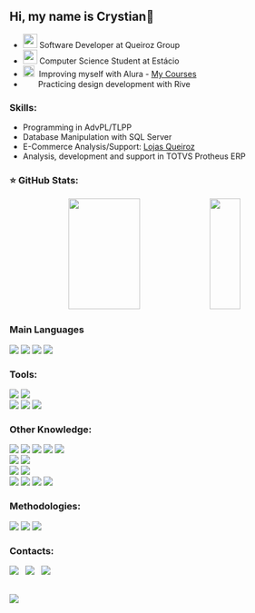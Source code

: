 [//]: # (Presentation About Me)
<div>
    <h2>Hi, my name is Crystian👋</h2>
</div>

[//]: # (About Me)
<div class="About_me">
    <ul>
        <li><img width="25px" src="https://comercialqueiroz.agilecdn.com.br/imgs/icone-queiroz-1694514355.png"> Software Developer at Queiroz Group</li>
        <li><img width="25px" src="https://github.com/crysataide/crysataide/assets/108529552/6e91f3b4-4644-4103-a80a-e2d9434528ee"> Computer Science Student at Estácio</li>
        <li><img width="20px" src="https://cursos.alura.com.br/assets/images/alura/favicon.ico">&nbsp;&nbsp;Improving myself with Alura - <a href="https://github.com/crysataide/Alura">My Courses</a></li>
        <li><img width="15px" src="https://framerusercontent.com/images/3zFbB2jdDFJ02sWnh7hLRZFujk.svg">&nbsp;&nbsp;&nbsp;Practicing design development with Rive</li>
    </ul>
</div>

[//]: # (Skills)
<div class="Job_Skills">
    <h3> Skills: </h3>
    <ul>
        <li> Programming in AdvPL/TLPP</li>
        <li> Database Manipulation with SQL Server</li>
        <li> E-Commerce Analysis/Support: <a href="https://lojasqueiroz.com.br">Lojas Queiroz</a></li>
        <li> Analysis, development and support in TOTVS Protheus ERP</li>
    </ul>
</div>

[//]: # (GitHub Stats)
<div class="GitHub-Stats">
    <h3> ⭐ GitHub Stats: </h3>
    <div class="GitHub-Stats Stats" align="center">
        <img width="50%" height="195px" src="https://github-readme-stats-crystian.vercel.app/api?username=crysataide&show_icons=true&title_color=FF7720&text_color=d2dcd6&theme=highcontrast&include_all_commits=true&count_private=true&bg_color=30,FF7720,0d1117,0d1117,0d1117,0d1117,0d1117,0d1117,FF7720&hide_border=false&border_color=000000" />
        <img width="33%" height="195px" src="https://github-readme-stats-crystian.vercel.app/api/top-langs/?username=crysataide&title_color=FF7720&text_color=d2dcd6&layout=compact&langs_count=8&theme=highcontrast&show_icons=true&bg_color=30,FF7720,0d1117,0d1117,0d1117,0d1117,0d1117,FF7720&hide_border=false&border_color=000000" />
    </div>
</div>

[//]: # (Knowledge)
<div class="Main Languages">
    <h3> Main Languages </h3>
    <img src="https://img.shields.io/badge/-AdvPL-1e1e1e?style=for-the-badge&logo=totvs&logoColor=7986cb">
    <img src="https://img.shields.io/badge/-TL++-1e1e1e?style=for-the-badge&logo=totvs&logoColor=fbc02d">
    <img src="https://img.shields.io/badge/-JavaScript-1e1e1e?style=for-the-badge&logo=javascript">
    <img src="https://img.shields.io/badge/-Python-1e1e1e?style=for-the-badge&logo=Python&logoColor=ebda2e">
</div>

<div class="Tools">
    <h3> Tools: </h3>
    <div class="IDE's">
        <img src="https://img.shields.io/badge/-VSCode-1e1e1e?style=for-the-badge&logo=visual-studio-code">
        <img src="https://img.shields.io/badge/-Azure_DS-1e1e1e?style=for-the-badge&logo=microsoft-azure">
    </div>
    <div class="Other">
        <img src="https://img.shields.io/badge/-TOTVS_Protheus-1e1e1e?style=for-the-badge&logo=totvs">
        <img src="https://img.shields.io/badge/-GIT-1e1e1e?style=for-the-badge&logo=git">
        <img src="https://img.shields.io/badge/-GitHub-1e1e1e?style=for-the-badge&logo=github">
    </div>
</div>

<div class="Other Knowledge">
    <h3> Other Knowledge: </h3>
    <div class="Other Languages">
        <img src="https://img.shields.io/badge/-HTML-1e1e1e?style=for-the-badge&logo=html5">
        <img src="https://img.shields.io/badge/-CSS-1e1e1e?style=for-the-badge&logo=CSS3">
        <img src="https://img.shields.io/badge/-PHP-1e1e1e?style=for-the-badge&logo=php">
        <img src="https://img.shields.io/badge/-C-1e1e1e?style=for-the-badge&logo=c">
        <img src="https://img.shields.io/badge/-Kotlin-1e1e1e?style=for-the-badge&logo=kotlin">
    </div>
    <div class="Other IDE's">
        <img src="https://img.shields.io/badge/-Intellij-1e1e1e?style=for-the-badge&logo=intellij-idea">
        <img src="https://img.shields.io/badge/-CLion-1e1e1e?style=for-the-badge&logo=clion">
    </div>
    <div class="Other Tools For DataBase">
        <img src="https://img.shields.io/badge/-MySQL-1e1e1e?style=for-the-badge&logo=mysql">
        <img src="https://img.shields.io/badge/-PostgreSQL-1e1e1e?style=for-the-badge&logo=postgresql">
    </div>
    <div class="Other Tools">
        <img src="https://img.shields.io/badge/-Vercel-1e1e1e?style=for-the-badge&logo=vercel">
        <img src="https://img.shields.io/badge/-GitLab-1e1e1e?style=for-the-badge&logo=gitlab">
        <img src="https://img.shields.io/badge/-Figma-1e1e1e?style=for-the-badge&logo=figma">
        <img src="https://img.shields.io/badge/-Rive-1e1e1e?style=for-the-badge&logo=rive">
    </div>
</div>

<div class="Methodologies">
    <h3> Methodologies: </h3>
    <img src="https://img.shields.io/badge/-Trello-1e1e1e?style=for-the-badge&logo=trello">
    <img src="https://img.shields.io/badge/-Notion-1e1e1e?style=for-the-badge&logo=notion">
    <img src="https://img.shields.io/badge/-Obsidian-1e1e1e?style=for-the-badge&logo=obsidian">
</div>

[//]: # (Contacts)
<div id="Contacts">
    <h3> Contacts: </h3>
    <a href = "https://wa.me/92984674302"><img src="https://img.shields.io/badge/Whatsapp-1fbb2a?style=for-the-badge&logo=whatsapp&logoColor=white"></a>&nbsp;&nbsp;
    <a href = "mailto:crystianataide@gmail.com"><img src="https://img.shields.io/badge/Gmail-D14836?style=for-the-badge&logo=gmail&logoColor=white" target="_blank"></a>&nbsp;&nbsp;
    <a href = "https://www.linkedin.com/in/crystianataide"><img src="https://img.shields.io/badge/LinkedIn-blue?style=for-the-badge&logo=linkedin&logoColor=white" target="_blank"></a>
</div>

<br>

[//]: # (Extras)
<img src="https://github-readme-activity-graph.vercel.app/graph?username=crysataide&bg_color=0d1117&hide_border=true&title_color=FF7720&line=FF7720&color=FF7720" align="center" />
